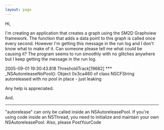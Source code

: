 ```yaml
---
layout: page
---
```


Hi,

I'm creating an application that creates a graph using the SM2D Graphview framework. The function that adds a data point to this graph is called once every second. However I'm getting this message in the run log and  I don't know what to make of it. Can someone please tell me what could be causing it? The program seems to run smoothly with no glitches anywhere but I keep getting the message in the run log.

2005-09-01 19:30:43.818 ThresholdTrack[19682] *** _NSAutoreleaseNoPool(): Object 0x3ca460 of class NSCFString autoreleased with no pool in place - just leaking

Any help is appreciated.

Anil.



----

"autorelease" can only be called inside an NSAutoreleasePool. If you're using code inside an NSThread, you need to initialize and maintain your own NSAutoreleasePool. Also, please PostYourCode
